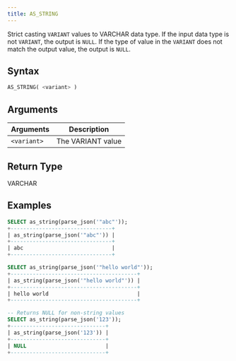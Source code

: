 ```yaml
---
title: AS_STRING
---
```


Strict casting `VARIANT` values to VARCHAR data type.
If the input data type is not `VARIANT`, the output is `NULL`.
If the type of value in the `VARIANT` does not match the output value, the output is `NULL`.

## Syntax

```sql
AS_STRING( <variant> )
```

## Arguments

| Arguments   | Description       |
|-------------|-------------------|
| `<variant>` | The VARIANT value |

## Return Type

VARCHAR

## Examples

```sql
SELECT as_string(parse_json('"abc"'));
+--------------------------------+
| as_string(parse_json('"abc"')) |
+--------------------------------+
| abc                            |
+--------------------------------+

SELECT as_string(parse_json('"hello world"'));
+----------------------------------------+
| as_string(parse_json('"hello world"')) |
+----------------------------------------+
| hello world                            |
+----------------------------------------+

-- Returns NULL for non-string values
SELECT as_string(parse_json('123'));
+------------------------------+
| as_string(parse_json('123')) |
+------------------------------+
| NULL                         |
+------------------------------+
```
